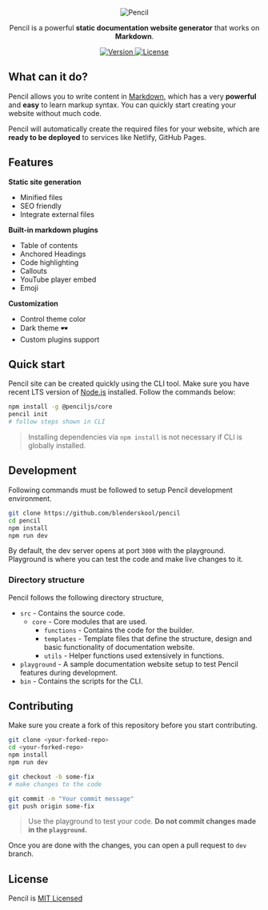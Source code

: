 <p align="center">
  <img src="https://penciljs.netlify.com/img/logo.svg" alt="Pencil">
</p>

<p align="center">
  Pencil is a powerful <b>static documentation website generator</b> that works on <b>Markdown</b>.
</p>

<p align="center">
   <a href="https://www.npmjs.com/package/docbook">
    <img src="https://img.shields.io/npm/v/docbook.svg" alt="Version">
  </a>
  <a href="https://www.npmjs.com/package/docbook">
    <img src="https://img.shields.io/npm/l/docbook.svg" alt="License">
  </a>
</p>

## What can it do?
Pencil allows you to write content in [Markdown](https://en.wikipedia.org/wiki/Markdown), which has a very **powerful** and **easy** to learn markup syntax. You can quickly start creating your website without much code.

Pencil will automatically create the required files for your website, which are **ready to be deployed** to services like Netlify, GitHub Pages.


## Features
**Static site generation**
- Minified files
- SEO friendly
- Integrate external files

**Built-in markdown plugins**
- Table of contents
- Anchored Headings
- Code highlighting
- Callouts
- YouTube player embed
- Emoji

**Customization**
- Control theme color
- Dark theme :dark_sunglasses:
- Custom plugins support

## Quick start
Pencil site can be created quickly using the CLI tool. Make sure you have recent LTS version of [Node.js](https://nodejs.org/) installed. Follow the commands below:
```bash
npm install -g @penciljs/core
pencil init
# follow steps shown in CLI
```
> Installing dependencies via `npm install` is not necessary if CLI is globally installed.


## Development
Following commands must be followed to setup Pencil development environment.

```bash
git clone https://github.com/blenderskool/pencil
cd pencil
npm install
npm run dev
```
By default, the dev server opens at port `3000` with the playground.
Playground is where you can test the code and make live changes to it.

### Directory structure
Pencil follows the following directory structure,
- `src` - Contains the source code.
  - `core` - Core modules that are used.
    - `functions` - Contains the code for the builder.
    - `templates` - Template files that define the structure, design and basic functionality of documentation website.
    - `utils` - Helper functions used extensively in functions.
- `playground` - A sample documentation website setup to test Pencil features during development.
- `bin` - Contains the scripts for the CLI.

## Contributing
Make sure you create a fork of this repository before you start contributing.
```bash
git clone <your-forked-repo>
cd <your-forked-repo>
npm install
npm run dev

git checkout -b some-fix
# make changes to the code

git commit -m "Your commit message"
git push origin some-fix
```

> Use the playground to test your code.
> **Do not commit changes made in the `playground`.**

Once you are done with the changes, you can open a pull request to `dev` branch.

## License
Pencil is [MIT Licensed](https://github.com/blenderskool/pencil/blob/master/LICENSE)